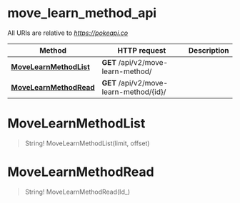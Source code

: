 # move_learn_method_api

All URIs are relative to *https://pokeapi.co*

Method | HTTP request | Description
------------- | ------------- | -------------
[**MoveLearnMethodList**](move_learn_method_api.md#MoveLearnMethodList) | **GET** /api/v2/move-learn-method/ | 
[**MoveLearnMethodRead**](move_learn_method_api.md#MoveLearnMethodRead) | **GET** /api/v2/move-learn-method/{id}/ | 


<a name="MoveLearnMethodList"></a>
# **MoveLearnMethodList**
> String! MoveLearnMethodList(limit, offset)


<a name="MoveLearnMethodRead"></a>
# **MoveLearnMethodRead**
> String! MoveLearnMethodRead(Id_)



